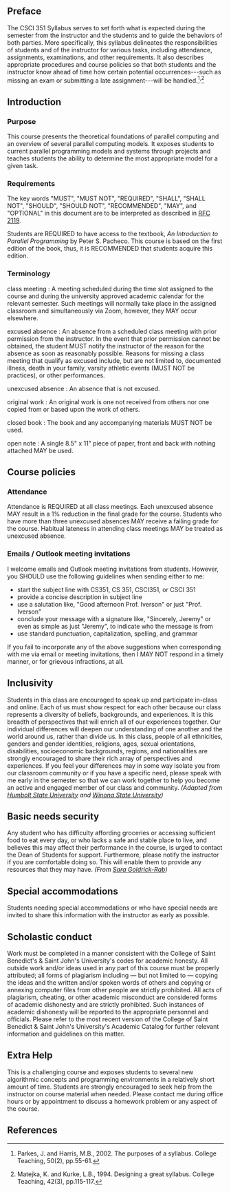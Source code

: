 ---
---

## Preface
The CSCI 351 Syllabus serves to set forth what is expected during the semester
from the instructor and the students and to guide the behaviors of both parties.
More specifically, this syllabus delineates the responsibilities of students and
of the instructor for various tasks, including attendance, assignments,
examinations, and other requirements. It also describes appropriate procedures
and course policies so that both students and the instructor know ahead of time
how certain potential occurrences---such as missing an exam or submitting a late
assignment---will be handled.[^1]<sup>,</sup>[^2]

## Introduction
### Purpose

This course presents the theoretical foundations of parallel computing and an
overview of several parallel computing models. It exposes students to current
parallel programming models and systems through projects and teaches students
the ability to determine the most appropriate model for a given task.

### Requirements
The key words "MUST", "MUST NOT", "REQUIRED", "SHALL", "SHALL NOT", "SHOULD",
"SHOULD NOT", "RECOMMENDED", "MAY", and "OPTIONAL" in this document are to be
interpreted as described in [RFC 2119].

Students are REQUIRED to have access to the textbook, *An Introduction to
Parallel Programming* by Peter S. Pacheco. This course is based on the first
edition of the book, thus, it is RECOMMENDED that students acquire this edition.

### Terminology
class meeting
: A meeting scheduled during the time slot assigned to the course and during the
  university approved academic calendar for the relevant semester. Such meetings
  will normally take place in the assigned classroom and simultaneously via
  Zoom, however, they MAY occur elsewhere.

excused absence
: An absence from a scheduled class meeting with prior permission from the
  instructor. In the event that prior permission cannot be obtained, the student
  MUST notify the instructor of the reason for the absence as soon as reasonably
  possible. Reasons for missing a class meeting that qualify as excused include,
  but are not limited to, documented illness, death in your family, varsity
  athletic events (MUST NOT be practices), or other performances.

unexcused absence
: An absence that is not excused.

original work
: An original work is one not received from others nor one copied from or based
  upon the work of others.

closed book
: The book and any accompanying materials MUST NOT be used.

open note
: A single 8.5" x 11" piece of paper, front and back with nothing attached MAY
  be used.

## Course policies
### Attendance
Attendance is REQUIRED at all class meetings. Each unexcused absence MAY result
in a 1% reduction in the final grade for the course. Students who have more than
three unexcused absences MAY receive a failing grade for the course. Habitual
lateness in attending class meetings MAY be treated as unexcused absence.

### Emails / Outlook meeting invitations
I welcome emails and Outlook meeting invitations from students. However, you
SHOULD use the following guidelines when sending either to me:
* start the subject line with CS351, CS 351, CSCI351, or CSCI 351
* provide a concise description in subject line
* use a salutation like, "Good afternoon Prof. Iverson" or just "Prof. Iverson"
* conclude your message with a signature like, "Sincerely, Jeremy" or even as
  simple as just "Jeremy", to indicate who the message is from
* use standard punctuation, capitalization, spelling, and grammar

If you fail to incorporate any of the above suggestions when corresponding with
me via email or meeting invitations, then I MAY NOT respond in a timely manner,
or for grievous infractions, at all.

## Inclusivity
Students in this class are encouraged to speak up and participate in-class and
online. Each of us must show respect for each other because our class represents
a diversity of beliefs, backgrounds, and experiences. It is this breadth of
perspectives that will enrich all of our experiences together. Our individual
differences will deepen our understanding of one another and the world around
us, rather than divide us. In this class, people of all ethnicities, genders and
gender identities, religions, ages, sexual orientations, disabilities,
socioeconomic backgrounds, regions, and nationalities are strongly encouraged to
share their rich array of perspectives and experiences. If you feel your
differences may in some way isolate you from our classroom community or if you
have a specific need, please speak with me early in the semester so that we can
work together to help you become an active and engaged member of our class and
community. *(Adapted from [Humbolt State University][Humbolt] and [Winona State
University][Winona])*

## Basic needs security
Any student who has difficulty affording groceries or accessing sufficient food
to eat every day, or who lacks a safe and stable place to live, and believes
this may affect their performance in the course, is urged to contact the Dean of
Students for support. Furthermore, please notify the instructor if you are
comfortable doing so. This will enable them to provide any resources that they
may have. *(From [Sara Goldrick-Rab][Medium])*

## Special accommodations
Students needing special accommodations or who have special needs are invited to
share this information with the instructor as early as possible.

## Scholastic conduct
Work must be completed in a manner consistent with the College of Saint
Benedict's & Saint John's University's codes for academic honesty. All outside
work and/or ideas used in any part of this course must be properly attributed;
all forms of plagiarism including — but not limited to — copying the ideas and
the written and/or spoken words of others and copying or annexing computer files
from other people are strictly prohibited. All acts of plagiarism, cheating, or
other academic misconduct are considered forms of academic dishonesty and are
strictly prohibited. Such instances of academic dishonesty will be reported to
the appropriate personnel and officials. Please refer to the most recent version
of the College of Saint Benedict & Saint John's University's Academic Catalog
for further relevant information and guidelines on this matter.

## Extra Help
This is a challenging course and exposes students to several new algorithmic
concepts and programming environments in a relatively short amount of time.
Students are strongly encouraged to seek help from the instructor on course
material when needed. Please contact me during office hours or by appointment to
discuss a homework problem or any aspect of the course.

## References
[^1]: Parkes, J. and Harris, M.B., 2002. The purposes of a syllabus. College Teaching, 50(2), pp.55-61.  
[^2]: Matejka, K. and Kurke, L.B., 1994. Designing a great syllabus. College Teaching, 42(3), pp.115-117.

[RFC 2119]: https://tools.ietf.org/html/rfc2119
[Canvas calendar]: https://csbsju.instructure.com/calendar
[Medium]: https://medium.com/@saragoldrickrab/basic-needs-security-and-the-syllabus-d24cc7afe8c9
[Winona]: https://www.winona.edu/diversity/estatement.asp
[Humbolt]: https://canvas.humboldt.edu/courses/15/assignments/syllabus
